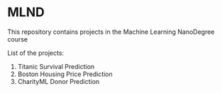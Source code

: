 # MLND
This repository contains projects in the Machine Learning NanoDegree course

List of the projects:
1) Titanic Survival Prediction
2) Boston Housing Price Prediction
3) CharityML Donor Prediction
